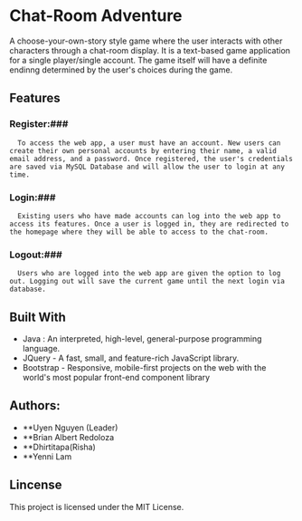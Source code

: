 # Chat-Room Adventure
  A choose-your-own-story style game where the user interacts with other characters through a chat-room display. It is a text-based game application for a single player/single account. The game itself will have a definite endinng determined by the user's choices during the game.
  
## Features
### Register:###
      To access the web app, a user must have an account. New users can create their own personal accounts by entering their name, a valid email address, and a password. Once registered, the user's credentials are saved via MySQL Database and will allow the user to login at any time.
      
### Login:###
      Existing users who have made accounts can log into the web app to access its features. Once a user is logged in, they are redirected to the homepage where they will be able to access to the chat-room.
      
### Logout:###
      Users who are logged into the web app are given the option to log out. Logging out will save the current game until the next login via database. 
  
## Built With
 - Java : An interpreted, high-level, general-purpose programming language.
 - JQuery - A fast, small, and feature-rich JavaScript library.
 - Bootstrap - Responsive, mobile-first projects on the web with the world's most popular front-end component library

## Authors:
* **Uyen Nguyen (Leader)
* **Brian Albert Redoloza
* **Dhirtitapa(Risha)
* **Yenni Lam

## Lincense

This project is licensed under the MIT License.
